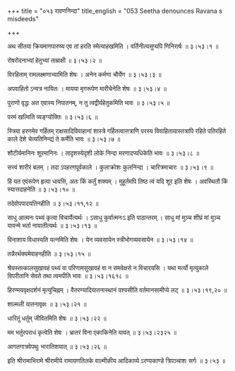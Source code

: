 +++
title = "०५३ रावणनिन्दा"
title_english = "053 Seetha denounces Ravana s misdeeds"

+++


अथ सीतया क्रियमाणपारुष्य एव तां हरति स्मेत्याहखमिति । वर्तिनीत्यसुप्यपि
णिनिरार्षः  ॥  ३।५३।१  ॥   

  

रोषरोदनाभ्यां हेतुभ्यां ताम्राक्षी  ॥  ३।५३।२  ॥   

  

विरहिताम् रामलक्ष्मणाभ्यामिति शेषः । अनेन कर्मणा चौर्येण  ॥  ३।५३।३  ॥   

  

अपवाहितो ऽन्यत्र नायितः । मायया मृगरूपेण मारीचेनेति शेषः  ॥  ३।५३।४  ॥   

  

पुराणो वृद्धः अत एवास्य निपातनम्, न तु त्वद्वीर्यहेतुकमिति भावः  ॥ 
३।५३।५  ॥   

  

परमं खल्विति व्यङ्ग्योक्तिः  ॥  ३।५३।६  ॥   

  

स्त्रिया हरणमेव गर्हितम् राक्षसादिविवाहानां शास्त्रे गर्हितत्वात्तत्राणि
परस्य विवाहितायास्तत्रापि रहिते पतिरहिते काले देशे चेत्यतिनिन्द्यं ते
कर्मेति भावः  ॥  ३।५३।७  ॥   

  

शौटीर्यमानिनः शूरमानिनः । तादृशस्येदृशी लोके निन्दा मरणादप्यधिकेति भावः
 ॥  ३।५३।८  ॥   

  

सत्त्वं शारीरं बलम् । तदा ऽपहरणपूर्वकाले । कुलाक्रोशः कुलनिन्दा ।
चारित्रमाचारः  ॥  ३।५३।९  ॥   

  

हि यत एवंरूपेण हृत्वा धावसि, अतः किं कर्तुं शक्यम् । मुहूर्तमपि तिष्ठ
त्वं यदि शूर इति शेषः । अवस्थितौ किं स्यात्तदाहनेति  ॥  ३।५३।१०  ॥   

  

तदेवोपपादयतिनहीति  ॥  ३।५३।११,१२  ॥   

  

साधु आत्मनः पथ्यं कृत्वा विचार्येत्यर्थः । ऽसाधु कुर्वात्मनःऽ इति
पाठान्तरम् । साधु मां मुञ्च शीघ्रं मां मुञ्च यावन्मे भर्ता नायातीत्यर्थः
 ॥  ३।५३।१३  ॥   

  

विनाशाय विधास्यति यत्नमिति शेषः । येन व्यवसायेन स्त्रीभोगव्यवसायेन  ॥ 
३।५३।१४  ॥   

  

तन्नैरर्थक्यमेवाहनहीति  ॥  ३।५३।१५  ॥   

  

श्रेयस्तत्कालसुखावहं पथ्यं वा परिणामसुखावहं वा न समवेक्षसे न विचारयसि ।
यथा मर्त्यो मृत्युकाले विपरीतानि सेवते तथा त्वमपीति भावः  ॥  ३।५३।१६१८
 ॥   

  

हिरण्मयवृक्षदर्शनं मृत्युचिह्नम् । वैतरण्यादियातनास्थानं पश्यसीति
वर्तमानसामीप्ये लट्  ॥  ३।५३।१९,२०  ॥   

  

शाल्मली यातनावृक्षः  ॥  ३।५३।२१  ॥   

  

धारितुं धर्तुम् जीवितमिति शेषः  ॥  ३।५३।२२  ॥   

  

मम भर्तुरपराधं कृत्वेति शेषः । भ्रातरं विना एकाकिनेति यावत्  ॥  ३।५३।२३२५
 ॥   

  

आगतगात्रवेपथुः भारातिशयात्  ॥  ३।५३।२६  ॥   

  

इति श्रीरामाभिरामे श्रीरामीये रामायणतिलके वाल्मीकीय आदिकाव्ये
ऽरण्यकाण्डे त्रिपञ्चाशः सर्गः  ॥  ३।५३  ॥   

  


